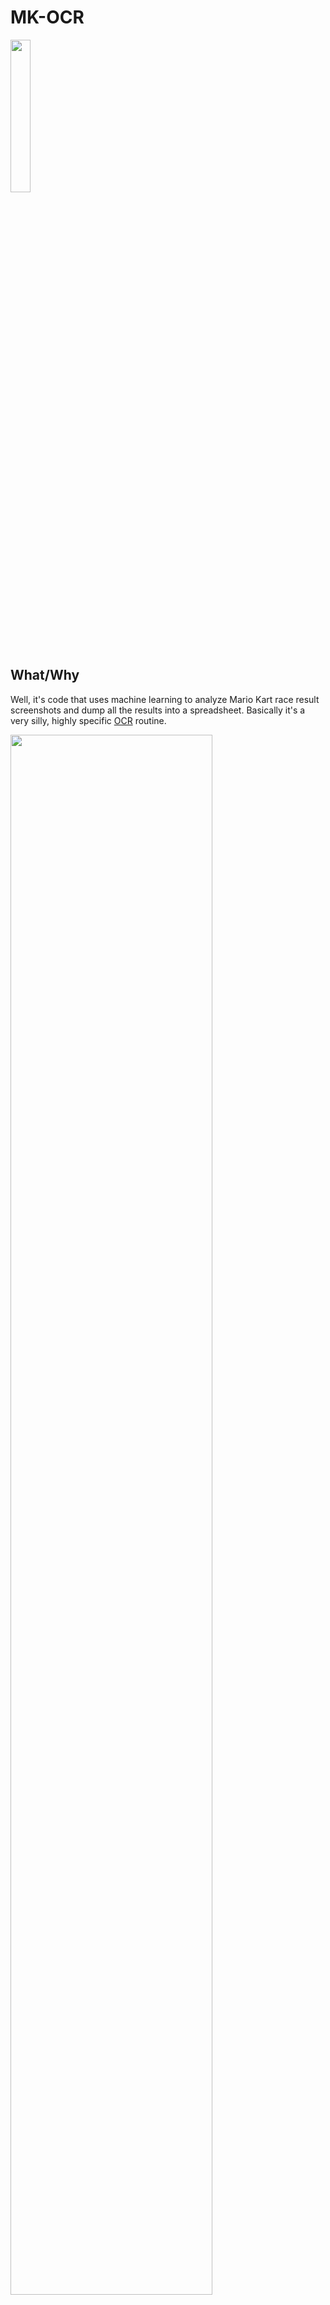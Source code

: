 
# MK-OCR

<img width="25%" src='https://github.com/probablyfine/MK-OCR/raw/main/readme-img/meme.png'>

## What/Why

Well, it's code that uses machine learning to analyze Mario Kart race result screenshots and dump all the results into a spreadsheet. Basically it's a very silly, highly specific [OCR](https://en.wikipedia.org/wiki/Optical_character_recognition) routine.

<img width="80%" src='https://github.com/probablyfine/MK-OCR/raw/main/readme-img/intro.jpg'>

I wrote it after playing a bunch of Mario Kart online and wondering how the game awards points after a race. It's obvious that you get more points for beating players with a better rating than you, and lose more points for losing to someone with a worse rating than you, but the exact rules aren't clear. I thought I might be able to work out the pattern if I could analyze the data. I haven't figured it out really (I'll probably post more about that another time), but maybe someone else wants to take a crack at it, or just wants to look at a simple machine learning example.

## How

The stats shown after a race are an easy target for simple machine learning since the digits are very distinct and consistent in appearance.

The first step is to extract the relevant pixel data from the race results screen. We need: 
- Each digit for each player's current rating (called "VR", for Versus Rating)
- Each digit for the number of points awarded to each player
- The awarded points' sign (+ or -) designating a gain or a loss.

This is a [supervised classification](https://en.wikipedia.org/wiki/Supervised_learning) problem, so the next step is to create a training data set. I did this already by manually labeling a bunch of the pixel data, for use in a classifier. This classification problem is not particularly hard and I suspect the choice of classifier doesn't make a whole lot of difference, but I chose a [multi-class support vector machine (SVM)](https://scikit-learn.org/stable/modules/generated/sklearn.svm.LinearSVC.html). SVMs are really binary classifiers (distinguish A from B only), so scikit-learn implements a one-vs-rest scheme for the multi-class case. That just means that, for the classifier to succeed, a given digit's pixel data need to be separable from the pixel data of all the other digits.

Rather than feed the raw pixels into the classifier, they're processed first by:
- Converting to grayscale
- Applying a sharpening filter to accentuate edges
- [Reducing the dimensionality](https://en.wikipedia.org/wiki/Dimensionality_reduction) using [factor analysis](https://scikit-learn.org/stable/modules/generated/sklearn.decomposition.FactorAnalysis.html)

The model fitting process uses [cross-validation](https://en.wikipedia.org/wiki/Cross-validation_(statistics)) to choose the number of components to retain from the factor analysis, and to tune the [regularization strength](https://stats.stackexchange.com/a/18765) of the SVM. It selects the best-performing model and exposes it to the user.

## Requirements
- Mario Kart 8 Deluxe screenshots. I captured mine using a Switch Lite. I suspect a full-sized Switch would be fine, too, but I didn't try it. You can also just use my screenshots.
- Python3 (I'm using 3.7.1)
- PIL
- NumPy
- scikit-learn
- pandas (and xlrd or openpyxl)
- joblib
- [pigeon](https://github.com/agermanidis/pigeon), only if you want to label your own training data for some reason

## Usage

The high-level MKDataCompiler class is the easiest place to start, and it's very simple to use. Just give it training data and your screenshots, and get a pandas DataFrame.


```python
from MKDataCompiler import MKDataCompiler
import glob
```

#### load training data, tune/fit image classifiers (one for each of the three types of image data)


```python
paths_to_labeled = {'vr_digits':  'vr_digits_labeled.xlsx',
                    'pts_digits': 'pts_digits_labeled.xlsx',
                    'pts_signs':  'pts_signs_labeled.xlsx'}
mkdc = MKDataCompiler( paths_to_labeled, n_jobs=4)
df = mkdc.compile( glob.glob( 'images-redacted/*.jpg'))
df.head(20).fillna('')
```

    tuning vr_digits...done.
    classification accuracy w/ 10-fold xval: 100.0% using ncomp=20 and C=0.1
    tuning pts_digits...done.
    classification accuracy w/ 10-fold xval: 100.0% using ncomp=15 and C=0.01
    tuning pts_signs...done.
    classification accuracy w/ 10-fold xval: 100.0% using ncomp=4 and C=0.1
    




<div>
<style scoped>
    .dataframe tbody tr th:only-of-type {
        vertical-align: middle;
    }

    .dataframe tbody tr th {
        vertical-align: top;
    }

    .dataframe thead th {
        text-align: right;
    }
</style>
<table border="1" class="dataframe">
  <thead>
    <tr style="text-align: right;">
      <th></th>
      <th></th>
      <th>VR</th>
      <th>points</th>
      <th>is user</th>
    </tr>
    <tr>
      <th>race</th>
      <th>rank</th>
      <th></th>
      <th></th>
      <th></th>
    </tr>
  </thead>
  <tbody>
    <tr>
      <th rowspan="8" valign="top">1</th>
      <th>1</th>
      <td>13453</td>
      <td>20</td>
      <td></td>
    </tr>
    <tr>
      <th>2</th>
      <td>10178</td>
      <td>16</td>
      <td></td>
    </tr>
    <tr>
      <th>3</th>
      <td>2417</td>
      <td>21</td>
      <td></td>
    </tr>
    <tr>
      <th>4</th>
      <td>10937</td>
      <td>4</td>
      <td></td>
    </tr>
    <tr>
      <th>5</th>
      <td>10342</td>
      <td>-2</td>
      <td></td>
    </tr>
    <tr>
      <th>6</th>
      <td>10243</td>
      <td>-7</td>
      <td>x</td>
    </tr>
    <tr>
      <th>7</th>
      <td>10455</td>
      <td>-16</td>
      <td></td>
    </tr>
    <tr>
      <th>8</th>
      <td>10010</td>
      <td>-19</td>
      <td></td>
    </tr>
    <tr>
      <th rowspan="12" valign="top">2</th>
      <th>1</th>
      <td>10311</td>
      <td>27</td>
      <td></td>
    </tr>
    <tr>
      <th>2</th>
      <td>10119</td>
      <td>21</td>
      <td></td>
    </tr>
    <tr>
      <th>3</th>
      <td>12154</td>
      <td>17</td>
      <td></td>
    </tr>
    <tr>
      <th>4</th>
      <td>17105</td>
      <td>3</td>
      <td></td>
    </tr>
    <tr>
      <th>5</th>
      <td>9956</td>
      <td>9</td>
      <td></td>
    </tr>
    <tr>
      <th>6</th>
      <td>11916</td>
      <td>2</td>
      <td></td>
    </tr>
    <tr>
      <th>7</th>
      <td>11778</td>
      <td>-2</td>
      <td></td>
    </tr>
    <tr>
      <th>8</th>
      <td>9104</td>
      <td>-1</td>
      <td></td>
    </tr>
    <tr>
      <th>9</th>
      <td>10265</td>
      <td>-9</td>
      <td>x</td>
    </tr>
    <tr>
      <th>10</th>
      <td>12190</td>
      <td>-18</td>
      <td></td>
    </tr>
    <tr>
      <th>11</th>
      <td>11686</td>
      <td>-24</td>
      <td></td>
    </tr>
    <tr>
      <th>12</th>
      <td>1007</td>
      <td>-2</td>
      <td></td>
    </tr>
  </tbody>
</table>
</div>



That's it! It works well; the cross-validation result suggests the classifier has perfect accuracy. It's not super surprising, but pretty cool.

The biggest trouble with this classification task has to do with detecting blank spaces that don't contain digits. Blanks can occur for a few reasons: if there are less than 12 players; if a "VR" rating is less than 5 digits; or if the points awarded are single-digit. In any of those scenarios, some random part of the game's visuals ends up in the extracted data.

This issue made it tough at first to get perfect accuracy. There were always a couple samples that got misclassified. My first solution was to just add more training data, which is why there is such a stupidly large number of labeled samples in my training set. It didn't really help though, so I started playing around with pre-processing and found that applying a sharpening filter to the image made a big difference. This filter made each digit stand out better against the background scenes.

## Other fun things

### Playing with the individual classifiers

You don't need to use the high-level MKDataCompiler class. Using the classifiers directly might also be interesting:


```python
from MKImageClassifier import MKImageClassifier
import matplotlib.pyplot as plt
import numpy as np
```

#### Train the SVM for the points-awarded digits


```python
clf_pts_digits = MKImageClassifier( 'pts_digits_labeled.xlsx', 'pts_digits', n_splits=10)
_ = clf_pts_digits.tune( n_jobs=4)
```

    tuning pts_digits...done.
    classification accuracy w/ 10-fold xval: 100.0% using ncomp=15 and C=0.01
    

#### Plot the low-dimensional training data features (i.e. scores from factor analysis)


```python
fig,axs = plt.subplots( ncols=3, figsize=(13,4))
for d in np.unique( clf_pts_digits.mdl.y_train):
    mask = (clf_pts_digits.mdl.y_train == d)
    _ = axs[0].scatter( clf_pts_digits.mdl.scores[mask,1], clf_pts_digits.mdl.scores[mask,3], s=2)
    _ = axs[0].set_xlabel( 'Factor 2', size=16)
    _ = axs[0].set_ylabel( 'Factor 4', size=16)
    
    _ = axs[1].scatter( clf_pts_digits.mdl.scores[mask,3], clf_pts_digits.mdl.scores[mask,6], s=2)
    _ = axs[1].set_xlabel( 'Factor 4', size=16)
    _ = axs[1].set_ylabel( 'Factor 7', size=16)
    
    _ = axs[2].scatter( clf_pts_digits.mdl.scores[mask,0], clf_pts_digits.mdl.scores[mask,6], s=2)
    _ = axs[2].set_xlabel( 'Factor 1', size=16)
    _ = axs[2].set_ylabel( 'Factor 7', size=16)
plt.tight_layout()
```


<img src='https://github.com/probablyfine/MK-OCR/raw/main/readme-img/low-dim.png'>


Each dot is the low-dimensional representation of one sample of digit pixels. Different samples of the same digit are shown in the same color, and they tend to cluster together (which is why the classifier can tell them apart). Cluster separation isn't great along every factor/dimension so I selected a couple of the more interesting planes for plotting. The clusters appear elongated in the low-D space-- there's probably a way to adjust the normalization to fix this but it works well anyway, so it's Probably Fine as-is.

#### Fit the other two classifiers


```python
clf_pts_signs = MKImageClassifier( 'pts_signs_labeled.xlsx', 'pts_signs', n_splits=10)
_ = clf_pts_signs.tune( n_jobs=4)

clf_vr_digits = MKImageClassifier( 'vr_digits_labeled.xlsx', 'vr_digits', n_splits=10)
_ = clf_vr_digits.tune( n_jobs=4)
```

    tuning pts_signs...done.
    classification accuracy w/ 10-fold xval: 100.0% using ncomp=4 and C=0.1
    tuning vr_digits...done.
    classification accuracy w/ 10-fold xval: 100.0% using ncomp=20 and C=0.1
    

#### Load a bunch of images to classify (using MKImageLoader, more on that below)...


```python
from MKImageLoader import load_images
vr_digits, pts_digits, pts_signs, user_ranks = load_images( glob.glob( 'images-redacted\\*jpg'))
```

#### ...and run the loaded data through each classifier


```python
vr_digits_hat  = clf_vr_digits.predict( vr_digits)
pts_digits_hat = clf_pts_digits.predict( pts_digits)
pts_signs_hat  = clf_pts_signs.predict( pts_signs)
```

#### Take a look at the predictions


```python
img = 4
fig,axs = plt.subplots( nrows=12, ncols=8, figsize=(9,13))
for rank in range(12):
    for digit in range(5):
        axs[rank,digit+3].imshow( vr_digits[:,:,digit,rank,img])
        axs[rank,digit+3].set_title( vr_digits_hat[digit,rank,img], fontsize=26)
    
    _ = axs[rank,0].imshow( pts_signs[:,:,0,rank,img])
    _ = axs[rank,0].set_title( pts_signs_hat[0,rank,img], fontsize=26)
    
    _ = axs[rank,1].imshow( pts_digits[:,:,0,rank,img])
    _ = axs[rank,1].set_title( pts_digits_hat[0,rank,img], fontsize=26)
    
    _ = axs[rank,2].imshow( pts_digits[:,:,1,rank,img])
    _ = axs[rank,2].set_title( pts_digits_hat[1,rank,img], fontsize=26)
for ax in axs.flatten():
    ax.set_xticks([])
    ax.set_yticks([])
plt.tight_layout()
```


<img src='https://github.com/probablyfine/MK-OCR/raw/main/readme-img/px_pred.png'>


### Work with images directly
You can use the image loader class, MKImageLoader, if you want more direct access to the pixel data.


```python
from MKImageLoader import MKImageLoader
```


```python
mkil = MKImageLoader( 'images-redacted\\2020082317571100-16851BE00BC6068871FE49D98876D6C5.jpg')
mkil.main_region
```




<img src='https://github.com/probablyfine/MK-OCR/raw/main/readme-img/race_stats.png'>



#### View the winner's pixels


```python
mkil.player_regions[0]
```




<img src='https://github.com/probablyfine/MK-OCR/raw/main/readme-img/winner_stats.png'>



#### View your own pixels
The image loader auto-detects which place *you* came in, so you can track yourself easily. This is also important because the image loader has to invert the colors for your stats, otherwise they won't be white-on-a-black-background like all the other players.


```python
mkil.player_regions[mkil.user_rank]
```




<img src='https://github.com/probablyfine/MK-OCR/raw/main/readme-img/my_stats.png'>



#### Extract every VR rating as a numpy array of image data (height-by-width-by-digit-by-rank)


```python
vr_digits = mkil.get_vr_digits()
type( vr_digits), vr_digits.shape
```




    (numpy.ndarray, (23, 15, 5, 12))



#### Inspect individual VR digits from numpy array


```python
fig,axs = plt.subplots( ncols=5, figsize=(4,1))
for i,ax in enumerate( axs):
    ax.imshow( vr_digits[:,:,i,mkil.user_rank])
```


<img src='https://github.com/probablyfine/MK-OCR/raw/main/readme-img/vr_rating.png'>


#### Do the same with the sign and digits of points awarded


```python
pts_signs = mkil.get_pts_signs()
pts_digits = mkil.get_pts_digits()
pts_signs.shape, pts_digits.shape
```




    ((13, 13, 1, 12), (18, 12, 2, 12))




```python
fig,axs = plt.subplots( ncols=3, figsize=(2.5,1))
_ = axs[0].imshow( pts_signs[:,:,0,mkil.user_rank])
_ = axs[1].imshow( pts_digits[:,:,0,mkil.user_rank])
_ = axs[2].imshow( pts_digits[:,:,1,mkil.user_rank])
```


<img src='https://github.com/probablyfine/MK-OCR/raw/main/readme-img/pts_awarded.png'>


#### Load a whole folder full of images
The resulting numpy arrays will be essentially the same dimensions as above, except there is one more dimension added to stack multiple images


```python
all_vr_digits, all_pts_digits, all_pts_signs, all_user_ranks = load_images( glob.glob( 'images-redacted\\*.jpg'))
```


```python
type(all_vr_digits), all_vr_digits.shape # height,width,ndigit,nplayer,nimages
```




    (numpy.ndarray, (23, 15, 5, 12, 747))



#### This also returns a list of the user's ranks for each race (rank goes from 0-11, not 1-12)


```python
type(all_user_ranks), len(all_user_ranks)
```




    (list, 747)



### Label your own training data
You don't need to do this, but it's here if you want to for some reason. You can label your own data any way you like, but I used [pigeon](https://github.com/agermanidis/pigeon) and thought it was pretty convenient. The MKImageLabeler class is provided to help with this:


```python
from MKImageLabeler import MKImageLabeler
mklbl = MKImageLabeler( glob.glob( 'images-redacted\\*.jpg'))
```

#### Label  the digits for VR ratings (capped at 5 samples just for the example)


```python
mklbl.label_vr_digits( 5)
```

<img src='https://github.com/probablyfine/MK-OCR/raw/main/readme-img/label-vr-digits.png'>

#### Convert your labeled data to a pandas DataFrame


```python
df_vr_digits = mklbl.vr_digits_as_df()
df_vr_digits
```




<div>
<style scoped>
    .dataframe tbody tr th:only-of-type {
        vertical-align: middle;
    }

    .dataframe tbody tr th {
        vertical-align: top;
    }

    .dataframe thead th {
        text-align: right;
    }
</style>
<table border="1" class="dataframe">
  <thead>
    <tr style="text-align: right;">
      <th></th>
      <th>rank</th>
      <th>digit</th>
      <th>path</th>
      <th>label</th>
    </tr>
  </thead>
  <tbody>
    <tr>
      <th>0</th>
      <td>0</td>
      <td>0</td>
      <td>images-redacted\2020082314144200-16851BE00BC60...</td>
      <td>1</td>
    </tr>
    <tr>
      <th>1</th>
      <td>0</td>
      <td>1</td>
      <td>images-redacted\2020082314144200-16851BE00BC60...</td>
      <td>3</td>
    </tr>
    <tr>
      <th>2</th>
      <td>0</td>
      <td>2</td>
      <td>images-redacted\2020082314144200-16851BE00BC60...</td>
      <td>4</td>
    </tr>
    <tr>
      <th>3</th>
      <td>0</td>
      <td>3</td>
      <td>images-redacted\2020082314144200-16851BE00BC60...</td>
      <td>5</td>
    </tr>
    <tr>
      <th>4</th>
      <td>0</td>
      <td>4</td>
      <td>images-redacted\2020082314144200-16851BE00BC60...</td>
      <td>3</td>
    </tr>
  </tbody>
</table>
</div>




```python
df_vr_digits.to_excel( 'vr_digits_labeled_example.xlsx', index=False)
```

#### Repeat for the digits and signs of points awarded


```python
mklbl.label_pts_digits( 5)
```

<img src='https://github.com/probablyfine/MK-OCR/raw/main/readme-img/label-pts-digits.png'>


```python
df_pts_digits = mklbl.pts_digits_as_df()
df_pts_digits
```




<div>
<style scoped>
    .dataframe tbody tr th:only-of-type {
        vertical-align: middle;
    }

    .dataframe tbody tr th {
        vertical-align: top;
    }

    .dataframe thead th {
        text-align: right;
    }
</style>
<table border="1" class="dataframe">
  <thead>
    <tr style="text-align: right;">
      <th></th>
      <th>rank</th>
      <th>digit</th>
      <th>path</th>
      <th>label</th>
    </tr>
  </thead>
  <tbody>
    <tr>
      <th>0</th>
      <td>0</td>
      <td>0</td>
      <td>images-redacted\2020082314144200-16851BE00BC60...</td>
      <td>2</td>
    </tr>
    <tr>
      <th>1</th>
      <td>0</td>
      <td>1</td>
      <td>images-redacted\2020082314144200-16851BE00BC60...</td>
      <td>0</td>
    </tr>
    <tr>
      <th>2</th>
      <td>1</td>
      <td>0</td>
      <td>images-redacted\2020082314144200-16851BE00BC60...</td>
      <td>1</td>
    </tr>
    <tr>
      <th>3</th>
      <td>1</td>
      <td>1</td>
      <td>images-redacted\2020082314144200-16851BE00BC60...</td>
      <td>6</td>
    </tr>
    <tr>
      <th>4</th>
      <td>2</td>
      <td>0</td>
      <td>images-redacted\2020082314144200-16851BE00BC60...</td>
      <td>2</td>
    </tr>
  </tbody>
</table>
</div>




```python
mklbl.label_pts_signs( 5)
```

<img src='https://github.com/probablyfine/MK-OCR/raw/main/readme-img/label-pts-signs.png'>


```python
df_pts_signs = mklbl.pts_signs_as_df()
df_pts_signs
```




<div>
<style scoped>
    .dataframe tbody tr th:only-of-type {
        vertical-align: middle;
    }

    .dataframe tbody tr th {
        vertical-align: top;
    }

    .dataframe thead th {
        text-align: right;
    }
</style>
<table border="1" class="dataframe">
  <thead>
    <tr style="text-align: right;">
      <th></th>
      <th>rank</th>
      <th>digit</th>
      <th>path</th>
      <th>label</th>
    </tr>
  </thead>
  <tbody>
    <tr>
      <th>0</th>
      <td>0</td>
      <td>0</td>
      <td>images-redacted\2020082314144200-16851BE00BC60...</td>
      <td>+</td>
    </tr>
    <tr>
      <th>1</th>
      <td>1</td>
      <td>0</td>
      <td>images-redacted\2020082314144200-16851BE00BC60...</td>
      <td>+</td>
    </tr>
    <tr>
      <th>2</th>
      <td>2</td>
      <td>0</td>
      <td>images-redacted\2020082314144200-16851BE00BC60...</td>
      <td>+</td>
    </tr>
    <tr>
      <th>3</th>
      <td>3</td>
      <td>0</td>
      <td>images-redacted\2020082314144200-16851BE00BC60...</td>
      <td>+</td>
    </tr>
    <tr>
      <th>4</th>
      <td>4</td>
      <td>0</td>
      <td>images-redacted\2020082314144200-16851BE00BC60...</td>
      <td>-</td>
    </tr>
  </tbody>
</table>
</div>



## License
TBD
